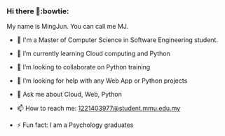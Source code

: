 ### Hi there 👋:bowtie:

My name is MingJun. You can call me MJ. 

- :school: I'm a Master of Computer Science in Software Engineering student.

- 🌱 I’m currently learning Cloud computing and Python 
- 👯 I’m looking to collaborate on Python training
- 🤔 I’m looking for help with any Web App or Python projects
- 💬 Ask me about Cloud, Web, Python
- 📫 How to reach me: 1221403977@student.mmu.edu.my
- ⚡ Fun fact: I am a Psychology graduates

<!--**ThamMingJun/ThamMingJun** is a ✨ _special_ ✨ repository because its `README.md` (this file) appears on your GitHub profile.

Here are some ideas to get you started:

- 🌱 I’m currently learning Cloud computing and Python 
- 👯 I’m looking to collaborate on Python training
- 🤔 I’m looking for help with any Web App or Python projects
- 💬 Ask me about Cloud, Web, Python
- 📫 How to reach me: 1221403977@student.mmu.edu.my
- 😄 Pronouns: He/Him
- ⚡ Fun fact: I am a Psycholoy graduates. I also can play multiple music instruments since my secondary school.


My 2023 checklist: 
- Personal GitHub profile & contribution
- personal website with resume
- 10 years IT journey

-->
